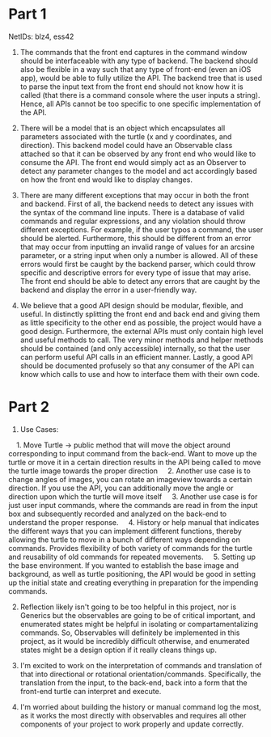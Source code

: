 Part 1
=====
NetIDs: blz4, ess42

1) The commands that the front end captures in the command window should be interfaceable with any type of backend. The backend should also be flexible in a way such that any type of front-end (even an iOS app), would be able to fully utilize the API. The backend tree that is used to parse the input text from the front end should not know how it is called (that there is a command console where the user inputs a string). Hence, all APIs cannot be too specific to one specific implementation of the API.

2) There will be a model that is an object which encapsulates all parameters associated with the turtle (x and y coordinates, and direction). This backend model could have an Observable class attached so that it can be observed by any front end who would like to consume the API. The front end would simply act as an Observer to detect any parameter changes to the model and act accordingly based on how the front end would like to display changes.

3) There are many different exceptions that may occur in both the front and backend. First of all, the backend needs to detect any issues with the syntax of the command line inputs. There is a database of valid commands and regular expressions, and any violation should throw different exceptions. For example, if the user typos a command, the user should be alerted. Furthermore, this should be different from an error that may occur from inputting an invalid range of values for an arcsine parameter, or a string input when only a number is allowed. All of these errors would first be caught by the backend parser, which could throw specific and descriptive errors for every type of issue that may arise. The front end should be able to detect any errors that are caught by the backend and display the error in a user-friendly way.

4) We believe that a good API design should be modular, flexible, and useful. In distinctly splitting the front end and back end and giving them as little specificity to the other end as possible, the project would have a good design. Furthermore, the external APIs must only contain high level and useful methods to call. The very minor methods and helper methods should be contained (and only accessible) internally, so that the user can perform useful API calls in an efficient manner. Lastly, a good API should be documented profusely so that any consumer of the API can know which calls to use and how to interface them with their own code.

Part 2
=========
1) Use Cases:

&nbsp;&nbsp;&nbsp;&nbsp;1. Move Turtle -> public method that will move the object around corresponding to input command from the back-end. Want to move up the turtle or move it in a certain direction results in the API being called to move the turtle image towards the proper direction
&nbsp;&nbsp;&nbsp;&nbsp;2. Another use case is to change angles of images, you can rotate an imageview towards a certain direction. If you use the API, you can additionally move the angle or direction upon which the turtle will move itself
&nbsp;&nbsp;&nbsp;&nbsp;3. Another use case is for just user input commands, where the commands are read in from the input box and subsequently recorded and analyzed on the back-end to understand the proper response.
&nbsp;&nbsp;&nbsp;&nbsp;4. History or help manual that indicates the different ways that you can implement different functions, thereby allowing the turtle to move in a bunch of different ways depending on commands. Provides flexibility of both variety of commands for the turtle and reusability of old commands for repeated movements.
&nbsp;&nbsp;&nbsp;&nbsp;5. Setting up the base environment. If you wanted to establish the base image and background, as well as turtle positioning, the API would be good in setting up the initial state and creating everything in preparation for the impending commands.

2) Reflection likely isn't going to be too helpful in this project, nor is Generics but the observables are going to be of critical important, and enumerated states might be helpful in isolating or compartamentalizing commands. So, Observables will definitely be implemented in this project, as it would be incredibly difficult otherwise, and enumerated states might be a design option if it really cleans things up.

3) I'm excited to work on the interpretation of commands and translation of that into directional or rotational orientation/commands. Specifically, the translation from the input, to the back-end, back into a form that the front-end turtle can interpret and execute.

4) I'm worried about building the history or manual command log the most, as it works the most directly with observables and requires all other components of your project to work properly and update correctly.